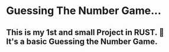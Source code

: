 <h1>Guessing The Number Game...</h1>
<h2>This is my 1st and small Project in RUST. 🦀 <br> It's a basic Guessing the Number Game.</h2>
